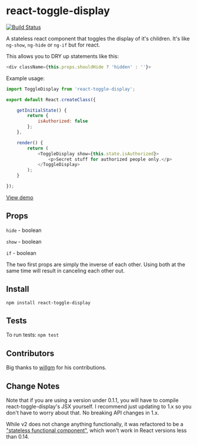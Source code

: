 # react-toggle-display

[![Build Status](https://travis-ci.org/ccnokes/react-toggle-display.svg?branch=master)](https://travis-ci.org/ccnokes/react-toggle-display)

A stateless react component that toggles the display of it's children. It's like `ng-show`, `ng-hide` or `ng-if` but for react.

This allows you to DRY up statements like this:

```javascript
<div className={this.props.shouldHide ? 'hidden' : ''}>
```

Example usage:

```javascript
import ToggleDisplay from 'react-toggle-display';

export default React.createClass({

	getInitialState() {
		return {
			isAuthorized: false
		};
	},

	render() {
		return (
			<ToggleDisplay show={this.state.isAuthorized}>
				<p>Secret stuff for authorized people only.</p>
			</ToggleDisplay>
		);
	}

});

```
[View demo](https://jsfiddle.net/ccnokes/oqttsu83/)


## Props

`hide` - boolean

`show` - boolean

`if` - boolean

The two first props are simply the inverse of each other. Using both at the same time will result in canceling each other out.


## Install

```
npm install react-toggle-display
```

## Tests

To run tests: `npm test`



## Contributors

Big thanks to [willgm](https://github.com/willgm) for his contributions.


## Change Notes

Note that if you are using a version under 0.1.1, you will have to compile react-toggle-display's JSX yourself. I recommend just updating to 1.x so you don't have to worry about that. No breaking API changes in 1.x.

While v2 does not change anything functionally, it was refactored to be a ["stateless functional component"](https://facebook.github.io/react/blog/2015/10/07/react-v0.14.html#stateless-functional-components), which won't work in React versions less than 0.14.
